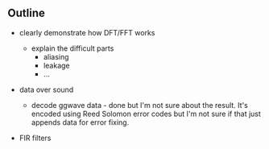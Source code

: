 ## Outline

- clearly demonstrate how DFT/FFT works
  - explain the difficult parts
    - aliasing
    - leakage
    - ...

- data over sound
  - decode ggwave data - done but I'm not sure about the result. It's encoded using Reed Solomon
    error codes but I'm not sure if that just appends data for error fixing.

- FIR filters
